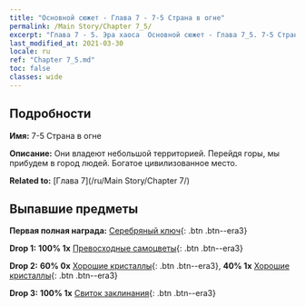```yaml
---
title: "Основной сюжет - Глава 7 - 7-5 Страна в огне"
permalink: /Main Story/Chapter 7_5/
excerpt: "Глава 7 - 5. Эра хаоса  Основной сюжет - Глава 7_5. 7-5 Страна в огне"
last_modified_at: 2021-03-30
locale: ru
ref: "Chapter 7_5.md"
toc: false
classes: wide
---
```


## Подробности

 **Имя:** 7-5 Страна в огне

 **Описание:** Они владеют небольшой территорией. Перейдя горы, мы прибудем в город людей. Богатое цивилизованное место.

 **Related to:** [Глава 7](/ru/Main Story/Chapter 7/)

## Выпавшие предметы

 **Первая полная награда:** [Серебряный ключ](/ru/Items/con_693/){: .btn .btn--era3}

 **Drop 1:** **100% 1x** [Превосходные самоцветы](/ru/Items/mat_23/){: .btn .btn--era3}

 **Drop 2:** **60% 0x** [Хорошие кристаллы](/ru/Items/mat_17/){: .btn .btn--era3}, **40% 1x** [Хорошие кристаллы](/ru/Items/mat_17/){: .btn .btn--era3}

 **Drop 3:** **100% 1x** [Свиток заклинания](/ru/Items/con_694/){: .btn .btn--era3}


